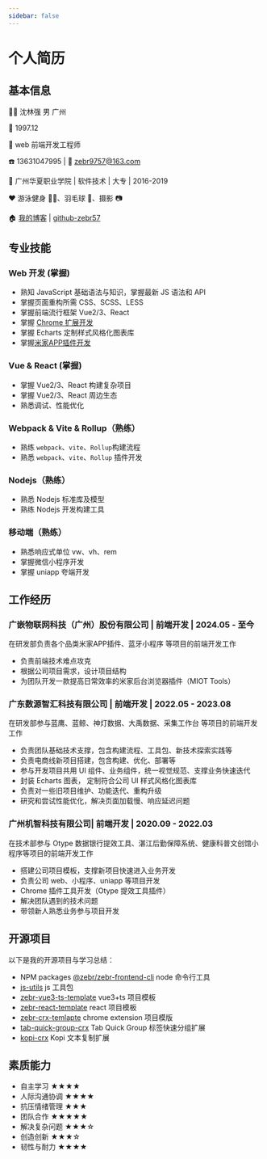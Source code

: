 ```yaml
---
sidebar: false
---
```


# 个人简历

## 基本信息

👦🏻 沈林强 男 广州

📅 1997.12

👔 web 前端开发工程师

☎️ 13631047995 | 📮 zebr9757@163.com

🏫 广州华夏职业学院 | 软件技术 | 大专 | 2016-2019

❤️ 游泳健身 🏊🏻、羽毛球 🏸、摄影 📷

🏠 [我的博客](https://shen-linqiang.gitee.io/blog-vitepress/) | [github-zebr57](https://github.com/zebr57)

<DownloadPdfBtn></DownloadPdfBtn>

## 专业技能

### Web 开发 (掌握)

- 熟知 JavaScript 基础语法与知识，掌握最新 JS 语法和 API
- 掌握页面重构所需 CSS、SCSS、LESS
- 掌握前端流行框架 Vue2/3、React
- 掌握 [Chrome 扩展开发](https://chromewebstore.google.com/)
- 掌握 Echarts 定制样式风格化图表库
- 掌握[米家APP插件开发](https://iot.mi.com/v2/new/doc/plugin/quickstart/quick-start)

### Vue & React (掌握)

- 掌握 Vue2/3、React 构建复杂项目
- 掌握 Vue2/3、React 周边生态
- 熟悉调试、性能优化

### Webpack & Vite & Rollup（熟练）

- 熟练 `webpack`、`vite`、`Rollup`构建流程
- 熟悉 `webpack`、`vite`、`Rollup` 插件开发

### Nodejs（熟练）

- 熟悉 Nodejs 标准库及模型
- 熟练 Nodejs 开发构建工具

### 移动端（熟练）

- 熟悉响应式单位 vw、vh、rem
- 掌握微信小程序开发
- 掌握 uniapp 夸端开发

## 工作经历

### 广嵌物联网科技（广州）股份有限公司 | 前端开发 | 2024.05 - 至今

在研发部负责各个品类米家APP插件、蓝牙小程序 等项目的前端开发工作

- 负责前端技术难点攻克
- 根据公司项目需求，设计项目结构
- 为团队开发一款提高日常效率的米家后台浏览器插件（MIOT Tools）

### 广东数源智汇科技有限公司 | 前端开发 | 2022.05 - 2023.08

在研发部参与蓝鹰、蓝鲸、神灯数据、大禹数据、采集工作台 等项目的前端开发工作

- 负责团队基础技术支撑，包含构建流程、工具包、新技术探索实践等
- 负责电商线新项目搭建，包含构建、优化、部署等
- 参与开发项目共用 UI 组件、业务组件，统一视觉规范、支撑业务快速迭代
- 封装 Echarts 图表， 定制符合公司 UI 样式风格化图表库
- 负责对一些旧项目维护、功能迭代、重构升级
- 研究和尝试性能优化，解决页面加载慢、响应延迟问题

### 广州机智科技有限公司| 前端开发 | 2020.09 - 2022.03

在技术部参与 Otype 数据银行提效工具、湛江后勤保障系统、健康科普文创馆小程序等项目的前端开发工作

- 搭建公司项目模板，支撑新项目快速进入业务开发
- 负责公司 web、小程序、uniapp 等项目开发
- Chrome 插件工具开发（Otype 提效工具插件）
- 解决团队遇到的技术问题
- 带领新人熟悉业务参与项目开发

## 开源项目

以下是我的开源项目与学习总结：

- NPM packages [@zebr/zebr-frontend-cli](https://www.npmjs.com/package/@zebr/zebr-frontend-cli) node 命令行工具
- [js-utils](https://github.com/zebr57/zebr-js-utils) js 工具包
- [zebr-vue3-ts-template](https://github.com/zebr57/zebr-vue3-ts-template) vue3+ts 项目模板
- [zebr-react-template](https://github.com/zebr57/zebr-react-template) react 项目模板
- [zebr-crx-temlapte](https://github.com/zebr57/zebr-crx-temlapte) chrome extension 项目模版
- [tab-quick-group-crx](https://github.com/zebr57/tabs-manager-crx) Tab Quick Group 标签快速分组扩展
- [kopi-crx](https://github.com/zebr57/kopi-crx) Kopi 文本复制扩展

## 素质能力

- 自主学习 ★★★★
- 人际沟通协调 ★★★★
- 抗压情绪管理 ★★★
- 团队合作 ★★★★★
- 解决复杂问题 ★★★☆
- 创造创新 ★★★☆
- 韧性与耐力 ★★★★
<!-- - 逻辑思考与判断分析 ★★★☆ -->

<!-- <table>
  <tr>
    <th>Header 1</th>
    <th>Header 2</th>
  </tr>
  <tr>
    <td rowspan="2">Merged Cell</td>
    <td>Row 1, Cell 2</td>
  </tr>
  <tr>
    <td>Row 2, Cell 2</td>
  </tr>
  <tr>
    <td>Row 3, Cell 1</td>
    <td>Row 3, Cell 2</td>
  </tr>
</table> -->
